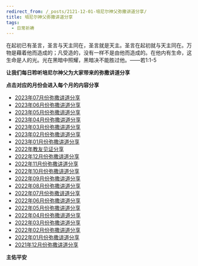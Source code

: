 ```yaml
---
redirect_from: /_posts/2121-12-01-培尼尔神父弥撒讲道分享/
title: 培尼尔神父弥撒讲道分享
tags:
  - 日常祈祷
---
```


在起初已有圣言，圣言与天主同在，圣言就是天主。圣言在起初就与天主同在。万物是藉着他而造成的；凡受造的，没有一样不是由他而造成的。在他内有生命，这生命是人的光。光在黑暗中照耀，黑暗决不能胜过他。——若1:1-5

**让我们每日聆听培尼尔神父为大家带来的弥撒讲道分享**

**点击对应的月份会进入每个月的内容分享**

- [2023年07月份弥撒讲道分享](https://izshui.github.io/2023.07/2123/07/01/培尼尔神父23年07月份弥撒讲道分享/)
- [2023年06月份弥撒讲道分享](https://izshui.github.io/2023.06/2123/06/01/培尼尔神父23年06月份弥撒讲道分享/)
- [2023年05月份弥撒讲道分享](https://izshui.github.io/2023.05/2123/05/01/%E5%9F%B9%E5%B0%BC%E5%B0%94%E7%A5%9E%E7%88%B623%E5%B9%B405%E6%9C%88%E4%BB%BD%E5%BC%A5%E6%92%92%E8%AE%B2%E9%81%93%E5%88%86%E4%BA%AB/)
- [2023年04月份弥撒讲道分享](https://izshui.github.io/2023.04/2123/04/01/%E5%9F%B9%E5%B0%BC%E5%B0%94%E7%A5%9E%E7%88%B623%E5%B9%B404%E6%9C%88%E4%BB%BD%E5%BC%A5%E6%92%92%E8%AE%B2%E9%81%93%E5%88%86%E4%BA%AB/)
- [2023年03月份弥撒讲道分享](https://izshui.github.io/2023.03/2123/03/01/%E5%9F%B9%E5%B0%BC%E5%B0%94%E7%A5%9E%E7%88%B623%E5%B9%B403%E6%9C%88%E4%BB%BD%E5%BC%A5%E6%92%92%E8%AE%B2%E9%81%93%E5%88%86%E4%BA%AB/)
- [2023年02月份弥撒讲道分享](https://izshui.github.io/2023.02/2123/02/01/%E5%9F%B9%E5%B0%BC%E5%B0%94%E7%A5%9E%E7%88%B623%E5%B9%B402%E6%9C%88%E4%BB%BD%E5%BC%A5%E6%92%92%E8%AE%B2%E9%81%93%E5%88%86%E4%BA%AB/)
- [2023年01月份弥撒讲道分享](https://izshui.github.io/2023.01/2123/01/01/%E5%9F%B9%E5%B0%BC%E5%B0%94%E7%A5%9E%E7%88%B623%E5%B9%B401%E6%9C%88%E4%BB%BD%E5%BC%A5%E6%92%92%E8%AE%B2%E9%81%93%E5%88%86%E4%BA%AB/)
- [2022年教友见证分享](https://izshui.github.io/jianzheng2022/2122/12/01/2022%E5%B9%B4%E6%95%99%E5%8F%8B%E8%A7%81%E8%AF%81%E5%88%86%E4%BA%AB/)
- [2022年12月份弥撒讲道分享](https://izshui.github.io/2022.12/2122/12/01/%E5%9F%B9%E5%B0%BC%E5%B0%94%E7%A5%9E%E7%88%B622%E5%B9%B412%E6%9C%88%E4%BB%BD%E5%BC%A5%E6%92%92%E8%AE%B2%E9%81%93%E5%88%86%E4%BA%AB/)
- [2022年11月份弥撒讲道分享](https://izshui.github.io/2022.11/2122/11/01/%E5%9F%B9%E5%B0%BC%E5%B0%94%E7%A5%9E%E7%88%B622%E5%B9%B411%E6%9C%88%E4%BB%BD%E5%BC%A5%E6%92%92%E8%AE%B2%E9%81%93%E5%88%86%E4%BA%AB/)
- [2022年10月份弥撒讲道分享](https://izshui.github.io/2022.10/2122/10/01/%E5%9F%B9%E5%B0%BC%E5%B0%94%E7%A5%9E%E7%88%B622%E5%B9%B410%E6%9C%88%E4%BB%BD%E5%BC%A5%E6%92%92%E8%AE%B2%E9%81%93%E5%88%86%E4%BA%AB/)
- [2022年09月份弥撒讲道分享](https://izshui.github.io/2022.09/2122/09/01/%E5%9F%B9%E5%B0%BC%E5%B0%94%E7%A5%9E%E7%88%B622%E5%B9%B409%E6%9C%88%E4%BB%BD%E5%BC%A5%E6%92%92%E8%AE%B2%E9%81%93%E5%88%86%E4%BA%AB/)
- [2022年08月份弥撒讲道分享](https://izshui.github.io/2022.08/2122/08/01/%E5%9F%B9%E5%B0%BC%E5%B0%94%E7%A5%9E%E7%88%B622%E5%B9%B408%E6%9C%88%E4%BB%BD%E5%BC%A5%E6%92%92%E8%AE%B2%E9%81%93%E5%88%86%E4%BA%AB/)
- [2022年07月份弥撒讲道分享](https://izshui.github.io/2022.07/2122/07/01/%E5%9F%B9%E5%B0%BC%E5%B0%94%E7%A5%9E%E7%88%B622%E5%B9%B407%E6%9C%88%E4%BB%BD%E5%BC%A5%E6%92%92%E8%AE%B2%E9%81%93%E5%88%86%E4%BA%AB/)
- [2022年06月份弥撒讲道分享](https://izshui.github.io/2022.06/2122/06/01/%E5%9F%B9%E5%B0%BC%E5%B0%94%E7%A5%9E%E7%88%B622%E5%B9%B406%E6%9C%88%E4%BB%BD%E5%BC%A5%E6%92%92%E8%AE%B2%E9%81%93%E5%88%86%E4%BA%AB/)
- [2022年05月份弥撒讲道分享](https://izshui.github.io/2022.05/2122/05/01/%E5%9F%B9%E5%B0%BC%E5%B0%94%E7%A5%9E%E7%88%B622%E5%B9%B405%E6%9C%88%E4%BB%BD%E5%BC%A5%E6%92%92%E8%AE%B2%E9%81%93%E5%88%86%E4%BA%AB/)
- [2022年04月份弥撒讲道分享](https://izshui.github.io/2022.04/2122/04/01/%E5%9F%B9%E5%B0%BC%E5%B0%94%E7%A5%9E%E7%88%B622%E5%B9%B404%E6%9C%88%E4%BB%BD%E5%BC%A5%E6%92%92%E8%AE%B2%E9%81%93%E5%88%86%E4%BA%AB/)
- [2022年03月份弥撒讲道分享](https://izshui.github.io/2022.03/2122/03/01/%E5%9F%B9%E5%B0%BC%E5%B0%94%E7%A5%9E%E7%88%B622%E5%B9%B403%E6%9C%88%E4%BB%BD%E5%BC%A5%E6%92%92%E8%AE%B2%E9%81%93%E5%88%86%E4%BA%AB/)
- [2022年02月份弥撒讲道分享](https://izshui.github.io/2022.02/2122/02/01/%E5%9F%B9%E5%B0%BC%E5%B0%94%E7%A5%9E%E7%88%B622%E5%B9%B402%E6%9C%88%E4%BB%BD%E5%BC%A5%E6%92%92%E8%AE%B2%E9%81%93%E5%88%86%E4%BA%AB/)
- [2022年01月份弥撒讲道分享](https://izshui.github.io/2022.01/2122/01/01/%E5%9F%B9%E5%B0%BC%E5%B0%94%E7%A5%9E%E7%88%B622%E5%B9%B401%E6%9C%88%E4%BB%BD%E5%BC%A5%E6%92%92%E8%AE%B2%E9%81%93%E5%88%86%E4%BA%AB/)
- [2021年12月份弥撒讲道分享](https://izshui.github.io/2021.12/2121/12/01/%E5%9F%B9%E5%B0%BC%E5%B0%94%E7%A5%9E%E7%88%B621%E5%B9%B412%E6%9C%88%E4%BB%BD%E5%BC%A5%E6%92%92%E8%AE%B2%E9%81%93%E5%88%86%E4%BA%AB/)

**主佑平安**
